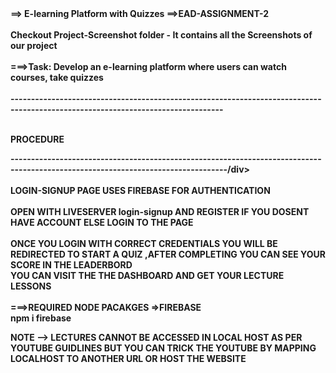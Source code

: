 <div><b>==> E-learning Platform with Quizzes ==>EAD-ASSIGNMENT-2</b></div>
<br>
<div><b>Checkout Project-Screenshot folder - It contains all the Screenshots of our project<b></div>
<br>

<div>===>Task: Develop an e-learning platform where users can watch courses, take quizzes</div><br>

<div>--------------------------------------------------------------------------------------------------------------------------------</div><br>

PROCEDURE
<br>

<div>---------------------------------------------------------------------------------------------------------------------------------/div><br>
<br>

<div>LOGIN-SIGNUP PAGE USES FIREBASE FOR AUTHENTICATION </div>
<br>

<div>OPEN WITH LIVESERVER login-signup AND REGISTER IF YOU DOSENT HAVE ACCOUNT ELSE LOGIN TO THE PAGE</div>
<br>

<div>ONCE YOU LOGIN WITH CORRECT CREDENTIALS YOU WILL BE REDIRECTED TO START A QUIZ ,AFTER COMPLETING YOU CAN SEE YOUR SCORE IN THE LEADERBORD</div>
<div>YOU CAN VISIT THE THE DASHBOARD AND GET YOUR LECTURE LESSONS</div>
<br>

<div>===>REQUIRED NODE PACAKGES =>FIREBASE</div>
<div>npm i firebase</div>

NOTE --> LECTURES CANNOT BE ACCESSED IN LOCAL HOST AS PER YOUTUBE GUIDLINES BUT YOU CAN TRICK THE YOUTUBE BY MAPPING LOCALHOST TO ANOTHER URL OR HOST THE WEBSITE

